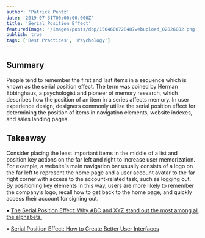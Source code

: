 ```yaml
---
author: 'Patrick Pentz'
date: '2019-07-31T00:00:00.000Z'
title: 'Serial Position Effect'
featuredImage: '/images/posts/dbp/1564600728487webupload_02826082.png'
publish: true
tags: ['Best Practices', 'Psychology']
---
```


## Summary
People tend to remember the first and last items in a sequence which is known as the serial position effect. The term was coined by Herman Ebbinghaus, a psychologist and pioneer of memory research, which describes how the position of an item in a series affects memory. In user experience design, designers commonly utilize the serial position effect for determining the position of items in navigation elements, website indexes, and sales landing pages.

## Takeaway
Consider placing the least important items in the middle of a list and position key actions on the far left and right to increase user memorization. For example, a website's main navigation bar usually consists of a logo on the far left to represent the home page and a user account avatar to the far right corner with access to the account-related task, such as logging out. By positioning key elements in this way, users are more likely to remember the company’s logo, recall how to get back to the home page, and quickly access their account for signing out.

• [The Serial Position Effect: Why ABC and XYZ stand out the most among all the alphabets.](https://www.interaction-design.org/literature/article/serial-position-effect-how-to-create-better-user-interfaces)

• [Serial Position Effect: How to Create Better User Interfaces](https://medium.com/coffee-and-junk/design-psychology-serial-position-effect-ca0e4cf299cb)
